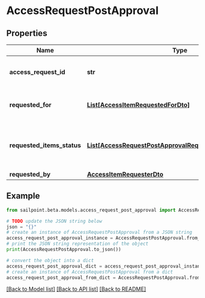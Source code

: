 # AccessRequestPostApproval


## Properties

Name | Type | Description | Notes
------------ | ------------- | ------------- | -------------
**access_request_id** | **str** | The unique ID of the access request. | 
**requested_for** | [**List[AccessItemRequestedForDto]**](AccessItemRequestedForDto.md) | Identities access was requested for. | 
**requested_items_status** | [**List[AccessRequestPostApprovalRequestedItemsStatusInner]**](AccessRequestPostApprovalRequestedItemsStatusInner.md) | Details on the outcome of each access item. | 
**requested_by** | [**AccessItemRequesterDto**](AccessItemRequesterDto.md) |  | 

## Example

```python
from sailpoint.beta.models.access_request_post_approval import AccessRequestPostApproval

# TODO update the JSON string below
json = "{}"
# create an instance of AccessRequestPostApproval from a JSON string
access_request_post_approval_instance = AccessRequestPostApproval.from_json(json)
# print the JSON string representation of the object
print(AccessRequestPostApproval.to_json())

# convert the object into a dict
access_request_post_approval_dict = access_request_post_approval_instance.to_dict()
# create an instance of AccessRequestPostApproval from a dict
access_request_post_approval_from_dict = AccessRequestPostApproval.from_dict(access_request_post_approval_dict)
```
[[Back to Model list]](../README.md#documentation-for-models) [[Back to API list]](../README.md#documentation-for-api-endpoints) [[Back to README]](../README.md)


